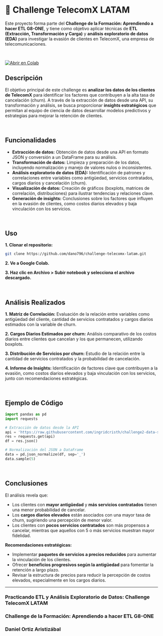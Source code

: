 # 📡 Challenge TelecomX LATAM

Este proyecto forma parte del **Challenge de la Formación: Aprendiendo a hacer ETL G8-ONE**, y tiene como objetivo aplicar técnicas de **ETL (Extracción, Transformación y Carga)** y **análisis exploratorio de datos (EDA)** para investigar la evasión de clientes en TelecomX, una empresa de telecomunicaciones.

<br>

[![Abrir en Colab](https://colab.research.google.com/assets/colab-badge.svg)](https://colab.research.google.com/drive/1gE3WVbHdnjiO1dZfTdqc6uqGy7gNcrmz?usp=sharing)

## Descripción

El objetivo principal de este challenge es **analizar los datos de los clientes de TelecomX** para identificar los factores que contribuyen a la alta tasa de cancelación (churn). A través de la extracción de datos desde una API, su transformación y análisis, se busca proporcionar **insights estratégicos** que permitan al equipo de ciencia de datos desarrollar modelos predictivos y estrategias para mejorar la retención de clientes.

<br>

## Funcionalidades

- **Extracción de datos:** Obtención de datos desde una API en formato JSON y conversión a un DataFrame para su análisis.
- **Transformación de datos:** Limpieza y preparación de los datos, incluyendo normalización y manejo de valores nulos o inconsistentes.
- **Análisis exploratorio de datos (EDA):** Identificación de patrones y correlaciones entre variables como antigüedad, servicios contratados, cargos diarios y cancelación (churn).
- **Visualización de datos:** Creación de gráficos (boxplots, matrices de correlación, distribuciones) para ilustrar tendencias y relaciones clave.
- **Generación de insights:** Conclusiones sobre los factores que influyen en la evasión de clientes, como costos diarios elevados y baja vinculación con los servicios.

<br>

## Uso

**1. Clonar el repositorio:**

   ```bash
   git clone https://github.com/dano796/challenge-telecomx-latam.git
   ```

**2. Ve a Google Colab.**

**3. Haz clic en Archivo > Subir notebook y selecciona el archivo descargado.**

<br>

## Análisis Realizados

**1. Matriz de Correlación:** Evaluación de la relación entre variables como antigüedad del cliente, cantidad de servicios contratados y cargos diarios estimados con la variable de churn.

**2. Cargos Diarios Estimados por churn:** Análisis comparativo de los costos diarios entre clientes que cancelan y los que permanecen, utilizando boxplots.

**3. Distribución de Servicios por churn:** Estudio de la relación entre la cantidad de servicios contratados y la probabilidad de cancelación.

**4. Informe de Insights:** Identificación de factores clave que contribuyen a la evasión, como costos diarios elevados y baja vinculación con los servicios, junto con recomendaciones estratégicas.

<br>

## Ejemplo de Código

```python
import pandas as pd
import requests

# Extracción de datos desde la API
api = 'https://raw.githubusercontent.com/ingridcristh/challenge2-data-science-LATAM/refs/heads/main/TelecomX_Data.json'
res = requests.get(api)
df = res.json()

# Normalización del JSON a DataFrame
data = pd.json_normalize(df, sep='_')
data.sample(5)
```

<br>

## Conclusiones

El análisis revela que:
- Los clientes con **mayor antigüedad** y **más servicios contratados** tienen una menor probabilidad de cancelar.
- Los **cargos diarios elevados** están asociados con una mayor tasa de churn, sugiriendo una percepción de menor valor.
- Los clientes con **pocos servicios contratados** son más propensos a cancelar, mientras que aquellos con 5 o más servicios muestran mayor fidelidad.

**Recomendaciones estratégicas:**
- Implementar **paquetes de servicios a precios reducidos** para aumentar la vinculación de los clientes.
- Ofrecer **beneficios progresivos según la antigüedad** para fomentar la retención a largo plazo.
- Revisar la estructura de precios para reducir la percepción de costos elevados, especialmente en los cargos diarios.

---

### Practicando ETL y Análisis Exploratorio de Datos: Challenge TelecomX LATAM

### Challenge de la Formación: Aprendiendo a hacer ETL G8-ONE

### Daniel Ortiz Aristizábal
